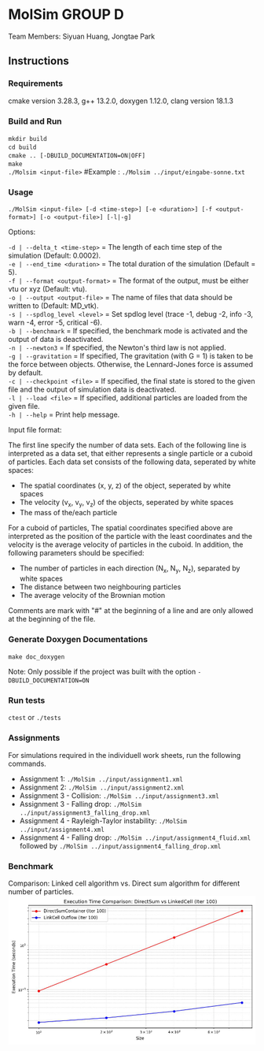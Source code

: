 MolSim GROUP D
==============

Team Members: Siyuan Huang, Jongtae Park

## Instructions

### Requirements

cmake version 3.28.3, g++ 13.2.0, doxygen 1.12.0, clang version 18.1.3

### Build and Run

`mkdir build`<br>
`cd build`<br>
`cmake .. [-DBUILD_DOCUMENTATION=ON|OFF]`<br>
`make`<br>
`./Molsim <input-file>` #Example : `./Molsim ../input/eingabe-sonne.txt`

### Usage

```
./MolSim <input-file> [-d <time-step>] [-e <duration>] [-f <output-format>] [-o <output-file>] [-l|-g]
```

Options:

`-d | --delta_t <time-step>` = The length of each time step of the simulation (Default: 0.0002).<br>
`-e | --end_time <duration>` = The total duration of the simulation (Default = 5).<br>
`-f | --format <output-format>` = The format of the output, must be either vtu or xyz (Default: vtu).<br>
`-o | --output <output-file>` = The name of files that data should be written to (Default: MD_vtk).<br>
`-s | --spdlog_level <level>` = Set spdlog level (trace -1, debug -2, info -3, warn -4, error -5, critical -6).<br>
`-b | --benchmark` = If specified, the benchmark mode is activated and the output of data is deactivated.<br>
`-n | --newton3` = If specified, the Newton's third law is not applied.<br>
`-g | --gravitation` = If specified, The gravitation (with G = 1) is taken to be the force between objects. Otherwise, the Lennard-Jones force is assumed by default.<br>
`-c | --checkpoint <file>` = If specified, the final state is stored to the given file and the output of simulation data is deactivated.<br>
`-l | --load <file>` = If specified, additional particles are loaded from the given file.<br>
`-h | --help` = Print help message.<br>


Input file format:<br>

The first line specify the number of data sets. Each of the following line is interpreted as a data set, that either represents a single particle or a cuboid of particles. Each data set consists of the following data, seperated by white spaces:<br>

- The spatial coordinates (x, y, z) of the object, seperated by white spaces
- The velocity (v<sub>x</sub>, v<sub>y</sub>, v<sub>z</sub>) of the objects, seperated by white spaces
- The mass of the/each particle

For a cuboid of particles, The spatial coordinates specified above are interpreted as the position of the particle with the least coordinates and the velocity is the average velocity of particles in the cuboid. In addition, the following parameters should be specified:

- The number of particles in each direction (N<sub>x</sub>, N<sub>y</sub>, N<sub>z</sub>), separated by white spaces
- The distance between two neighbouring particles
- The average velocity of the Brownian motion

Comments are mark with "#" at the beginning of a line and are only allowed at the beginning of the file.

### Generate Doxygen Documentations

`make doc_doxygen`<br>

Note: Only possible if the project was built with the option
`-DBUILD_DOCUMENTATION=ON`

### Run tests
`ctest` or `./tests`
### Assignments

For simulations required in the individuell work sheets, run the following commands.<br>

- Assignment 1:
  `./MolSim ../input/assignment1.xml`<br>
- Assignment 2:
  `./MolSim ../input/assignment2.xml`<br>
- Assignment 3 - Collision:
  `./MolSim ../input/assignment3.xml`
- Assignment 3 - Falling drop:
  `./MolSim ../input/assignment3_falling_drop.xml`
- Assignment 4 - Rayleigh-Taylor instability: 
  `./MolSim ../input/assignment4.xml`
- Assignment 4 - Falling drop:
  `./MolSim ../input/assignment4_fluid.xml` followed by
  `./MolSim ../input/assignment4_falling_drop.xml`

### Benchmark
Comparison: Linked cell algorithm vs. Direct sum algorithm for different number of particles. 
![](src/images/ds_vs_lc.png)

